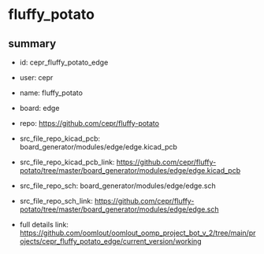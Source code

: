 # fluffy_potato
 
## summary 
* id: cepr_fluffy_potato_edge
* user: cepr
* name: fluffy_potato
* board: edge
* repo: https://github.com/cepr/fluffy-potato
* src_file_repo_kicad_pcb: board_generator/modules/edge/edge.kicad_pcb
* src_file_repo_kicad_pcb_link: https://github.com/cepr/fluffy-potato/tree/master/board_generator/modules/edge/edge.kicad_pcb


* src_file_repo_sch: board_generator/modules/edge/edge.sch
* src_file_repo_sch_link: https://github.com/cepr/fluffy-potato/tree/master/board_generator/modules/edge/edge.sch
* full details link: https://github.com/oomlout/oomlout_oomp_project_bot_v_2/tree/main/projects/cepr_fluffy_potato_edge/current_version/working  






